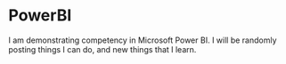 # PowerBI
I am demonstrating competency in Microsoft Power BI. I will be randomly posting things I can do, and new things that I learn. 

